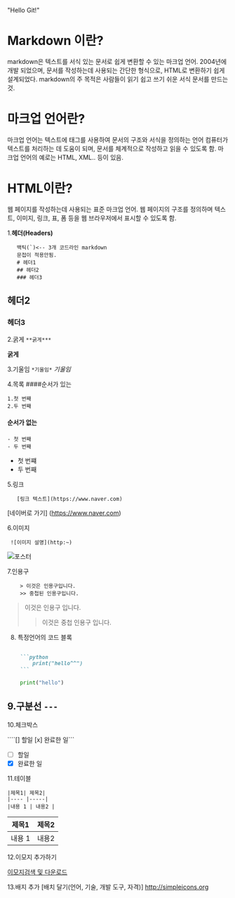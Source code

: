 "Hello Git!" 

# Markdown 이란?
markdown은 텍스트를 서식 있는 문서로 쉽게 변환할 수 있는 마크업 언어. 2004년에 개발 되었으며, 문서를 작성하는데 사용되는 간단한 형식으로, HTML로 변환하기 쉽게 설계되었다.
markdown의 주 목적은 사람들이 읽기 쉽고 쓰기 쉬운 서식 문서를 만드는 것.

# 마크업 언어란?
마크업 언어는 텍스트에 태그를 사용하여 문서의 구조와 서식을 정의하는 언어
컴퓨터가 텍스트를 처리하는 데 도움이 되며, 문서를 체계적으로 작성하고 읽을 수 있도록 함.
마크업 언어의 예로는 HTML, XML.. 등이 있음.

# HTML이란?
웹 페이지를 작성하는데 사용되는 표준 마크업 언어.
웹 페이지의 구조를 정의하며 텍스트, 이미지, 링크, 표, 폼 등을 웹 브라우저에서 표시할 수 있도록 함.

1.**헤더(Headers)**
```
   백틱(`)<-- 3개 코드라인 markdown
   문접이 적용안됨.
   # 헤더1
   ## 헤더2
   ### 헤더3
```
## 헤더2
### 헤더3

2.굵게
```**굵게***```

**굵게**

3.기울임
```*기울임*```
*기울임*

4.목록
####순서가 있는
```
1.첫 번째
2.두 번째
```

#### 순서가 없는
```
- 첫 번째
- 두 번째
```
- 첫 번쨰
- 두 번째

5.링크
```
   [링크 텍스트](https://www.naver.com)
```
[네이버로 가기] (https://www.naver.com)

6.이미지
```
 ![이미지 설명](http:~)
```
![포스터](https://postfiles.pstatic.net/MjAyNDAzMThfMjA1/MDAxNzEwNzY0Mjk0NTI0.8eqStthD8DLRKsSxXbNPSKVJRhetKbPm0DFqR2TbfRcg.fzCXviJfLJt6vWEgeuqwXohoUWqebdt8C2fsYjH4Wykg.JPEG/2.jpg?type=w386)

7.인용구

```
    > 이것은 인용구입니다.
    >> 중첩된 인용구입니다.
```
> 이것은 인용구 입니다.
>> 이것은 중첩 인용구 입니다.

8. 특정언어의 코드 블록
```markdown
   
    ```python
        print("hello^^")
    ```

```
```python
    print("hello")
```

9.구분선
```---```
---

10.체크박스

````[] 할일 [x] 완료한 일```

- [ ] 할일
- [x] 완료한 일

11.테이블

 ```
 |제목1| 제목2|
 |---- |-----|
 |내용 1 | 내용2 |
 ```

|제목1| 제목2|
 |---- |-----|
 |내용 1 | 내용2 |

12.이모지 추가하기

[이모지검색 및 다운로드](https://emojipedeia.org)

13.배지 추가
[배치 달기(언어, 기술, 개발 도구, 자격)]
http://simpleicons.org





